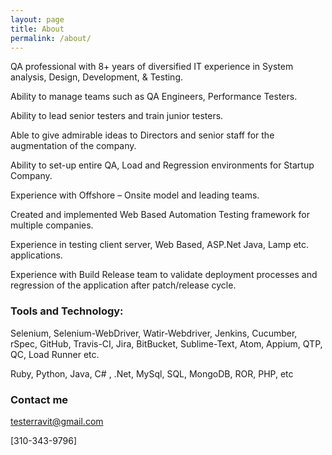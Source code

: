 ```yaml
---
layout: page
title: About
permalink: /about/
---
```


QA professional with 8+ years of diversified IT experience in System analysis, Design, Development, & Testing.

Ability to manage teams such as QA Engineers, Performance Testers.

Ability to lead senior testers and train junior testers.

Able to give admirable ideas to Directors and senior staff for the augmentation of the company.

Ability to set-up entire QA, Load and Regression environments for Startup Company.

Experience with Offshore – Onsite model and leading teams.

Created and implemented Web Based Automation Testing framework for multiple companies.

Experience in testing client server, Web Based, ASP.Net Java, Lamp etc. applications.

Experience with Build Release team to validate deployment processes and regression of the application after patch/release cycle.

### Tools and Technology:

 Selenium, Selenium-WebDriver, Watir-Webdriver, Jenkins, Cucumber, rSpec, GitHub, Travis-CI, Jira, BitBucket, Sublime-Text, Atom, Appium, QTP, QC, Load Runner etc.

 Ruby, Python, Java, C# , .Net, MySql, SQL, MongoDB, ROR, PHP, etc




### Contact me

[testerravit@gmail.com](mailto:email@domain.com)

[310-343-9796]